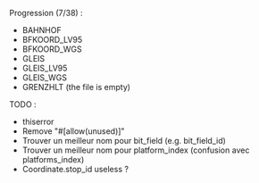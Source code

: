 Progression (7/38) :
* BAHNHOF
* BFKOORD_LV95
* BFKOORD_WGS
* GLEIS
* GLEIS_LV95
* GLEIS_WGS
* GRENZHLT (the file is empty)

TODO :

* thiserror
* Remove "#[allow(unused)]"
* Trouver un meilleur nom pour bit_field (e.g. bit_field_id)
* Trouver un meilleur nom pour platform_index (confusion avec platforms_index)
* Coordinate.stop_id useless ?
